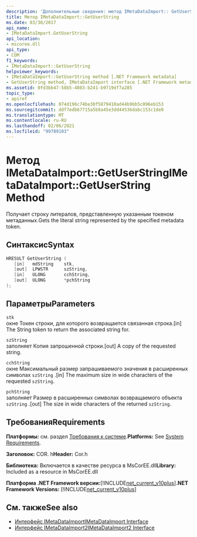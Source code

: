 ```yaml
---
description: 'Дополнительные сведения: метод IMetaDataImport:: GetUserString'
title: Метод IMetaDataImport::GetUserString
ms.date: 03/30/2017
api_name:
- IMetaDataImport.GetUserString
api_location:
- mscoree.dll
api_type:
- COM
f1_keywords:
- IMetaDataImport::GetUserString
helpviewer_keywords:
- IMetaDataImport::GetUserString method [.NET Framework metadata]
- GetUserString method, IMetaDataImport interface [.NET Framework metadata]
ms.assetid: 0fd3bb47-58b5-4083-b241-b9719df7a285
topic_type:
- apiref
ms.openlocfilehash: 074d196c74be30f5879410ad44b9bb5c096eb153
ms.sourcegitcommit: ddf7edb67715a5b9a45e3dd44536dabc153c1de0
ms.translationtype: MT
ms.contentlocale: ru-RU
ms.lasthandoff: 02/06/2021
ms.locfileid: "99789103"
---
```

# <a name="imetadataimportgetuserstring-method"></a><span data-ttu-id="683c9-103">Метод IMetaDataImport::GetUserString</span><span class="sxs-lookup"><span data-stu-id="683c9-103">IMetaDataImport::GetUserString Method</span></span>

<span data-ttu-id="683c9-104">Получает строку литералов, представленную указанным токеном метаданных.</span><span class="sxs-lookup"><span data-stu-id="683c9-104">Gets the literal string represented by the specified metadata token.</span></span>  
  
## <a name="syntax"></a><span data-ttu-id="683c9-105">Синтаксис</span><span class="sxs-lookup"><span data-stu-id="683c9-105">Syntax</span></span>  
  
```cpp  
HRESULT GetUserString (  
   [in]   mdString    stk,  
   [out]  LPWSTR      szString,  
   [in]   ULONG       cchString,  
   [out]  ULONG       *pchString  
);  
```  
  
## <a name="parameters"></a><span data-ttu-id="683c9-106">Параметры</span><span class="sxs-lookup"><span data-stu-id="683c9-106">Parameters</span></span>  

 `stk`  
 <span data-ttu-id="683c9-107">окне Токен строки, для которого возвращается связанная строка.</span><span class="sxs-lookup"><span data-stu-id="683c9-107">[in] The String token to return the associated string for.</span></span>  
  
 `szString`  
 <span data-ttu-id="683c9-108">заполняет Копия запрошенной строки.</span><span class="sxs-lookup"><span data-stu-id="683c9-108">[out] A copy of the requested string.</span></span>  
  
 `cchString`  
 <span data-ttu-id="683c9-109">окне Максимальный размер запрашиваемого значения в расширенных символах `szString` .</span><span class="sxs-lookup"><span data-stu-id="683c9-109">[in] The maximum size in wide characters of the requested `szString`.</span></span>  
  
 `pchString`  
 <span data-ttu-id="683c9-110">заполняет Размер в расширенных символах возвращаемого объекта `szString` .</span><span class="sxs-lookup"><span data-stu-id="683c9-110">[out] The size in wide characters of the returned `szString`.</span></span>  
  
## <a name="requirements"></a><span data-ttu-id="683c9-111">Требования</span><span class="sxs-lookup"><span data-stu-id="683c9-111">Requirements</span></span>  

 <span data-ttu-id="683c9-112">**Платформы:** см. раздел [Требования к системе](../../get-started/system-requirements.md).</span><span class="sxs-lookup"><span data-stu-id="683c9-112">**Platforms:** See [System Requirements](../../get-started/system-requirements.md).</span></span>  
  
 <span data-ttu-id="683c9-113">**Заголовок:** COR. h</span><span class="sxs-lookup"><span data-stu-id="683c9-113">**Header:** Cor.h</span></span>  
  
 <span data-ttu-id="683c9-114">**Библиотека:** Включается в качестве ресурса в MsCorEE.dll</span><span class="sxs-lookup"><span data-stu-id="683c9-114">**Library:** Included as a resource in MsCorEE.dll</span></span>  
  
 <span data-ttu-id="683c9-115">**Платформа .NET Framework версии:**[!INCLUDE[net_current_v10plus](../../../../includes/net-current-v10plus-md.md)]</span><span class="sxs-lookup"><span data-stu-id="683c9-115">**.NET Framework Versions:** [!INCLUDE[net_current_v10plus](../../../../includes/net-current-v10plus-md.md)]</span></span>  
  
## <a name="see-also"></a><span data-ttu-id="683c9-116">См. также</span><span class="sxs-lookup"><span data-stu-id="683c9-116">See also</span></span>

- [<span data-ttu-id="683c9-117">Интерфейс IMetaDataImport</span><span class="sxs-lookup"><span data-stu-id="683c9-117">IMetaDataImport Interface</span></span>](imetadataimport-interface.md)
- [<span data-ttu-id="683c9-118">Интерфейс IMetaDataImport2</span><span class="sxs-lookup"><span data-stu-id="683c9-118">IMetaDataImport2 Interface</span></span>](imetadataimport2-interface.md)
